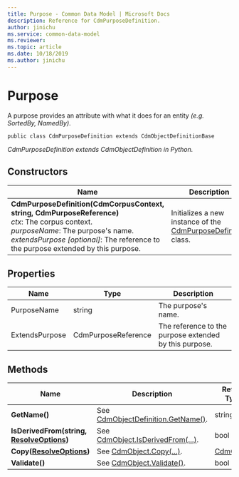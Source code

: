 ```yaml
---
title: Purpose - Common Data Model | Microsoft Docs
description: Reference for CdmPurposeDefinition.
author: jinichu
ms.service: common-data-model
ms.reviewer: 
ms.topic: article
ms.date: 10/18/2019
ms.author: jinichu
---
```


# Purpose

A purpose provides an attribute with what it does for an entity *(e.g. SortedBy, NamedBy)*.


```
public class CdmPurposeDefinition extends CdmObjectDefinitionBase
```
*CdmPurposeDefinition extends CdmObjectDefinition in Python.*

## Constructors
|Name|Description|
|---|---|
|**CdmPurposeDefinition(CdmCorpusContext, string, CdmPurposeReference)**<br/>*ctx*: The corpus context.<br/>*purposeName*: The purpose's name.<br/>*extendsPurpose [optional]*: The reference to the purpose extended by this purpose.|Initializes a new instance of the [CdmPurposeDefinition](purpose.md) class.|

## Properties
|Name|Type|Description|
|---|---|---|
|PurposeName|string|The purpose's name.|
|ExtendsPurpose|CdmPurposeReference|The reference to the purpose extended by this purpose.|

## Methods
|Name|Description|Return Type|
|---|---|---|
|**GetName()**|See [CdmObjectDefinition.GetName()](cdmobjectdefinition.md#methods).|string|
|**IsDerivedFrom(string, [ResolveOptions](../utilities/resolveoptions.md))**|See [CdmObject.IsDerivedFrom(...)](cdmobject.md#methods).|bool|
|**Copy([ResolveOptions](../utilities/resolveoptions.md))**|See [CdmObject.Copy(...)](cdmobject.md#methods).|[CdmObject](cdmobject.md)|
|**Validate()**|See [CdmObject.Validate()](cdmobject.md#methods).|bool|

